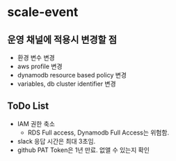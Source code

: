 # scale-event

## 운영 채널에 적용시 변경할 점

- 환경 변수 변경
- aws profile 변경
- dynamodb resource based policy 변경
- variables, db cluster identifier 변경

## ToDo List

- IAM 권한 축소
  - RDS Full access, Dynamodb Full Access는 위험함.
- slack 응답 시간은 최대 3초임.
- github PAT Token은 1년 만료. 없앨 수 있는지 확인

